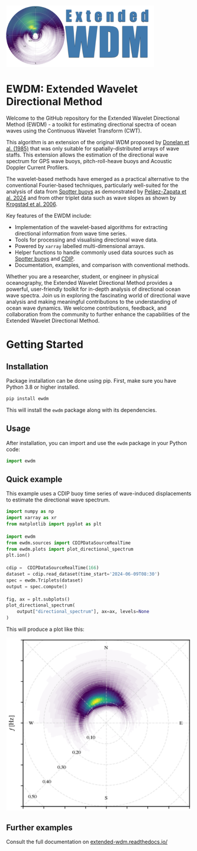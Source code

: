 <img src="docs/_static/logo.png" width="400">

# EWDM: Extended Wavelet Directional Method

Welcome to the GitHub repository for the Extended Wavelet Directional Method
(EWDM) - a toolkit for estimating directional spectra  of ocean waves using the
Continuous Wavelet Transform (CWT).

This algorithm is an extension of the original WDM proposed by [Donelan et al.
(1985)](10.1175/1520-0485(1996)026<1901:naotdp>2.0.co;2) that was only suitable
for spatially-distributed arrays of wave staffs. This extension allows the
estimation of the directional wave spectrum for GPS wave buoys, pitch-roll-heave
buoys and Acoustic Doppler Current Profilers.

The wavelet-based methods have emerged as a practical alternative to the
conventional Fourier-based techniques, particularly well-suited for the analysis
of data from [Spotter buoys](https://www.sofarocean.com/products/spotter) as
demonstrated by [Peláez-Zapata et al.
2024](https://doi.org/10.1175/JTECH-D-23-0058.1) and from other triplet data
such as wave slopes as shown by [Krogstad et al.
2006](https://onepetro.org/IJOPE/article-abstract/28936/Wavelet-And-Local-Directional-Analysis-of-Ocean?redirectedFrom=fulltext).

Key features of the EWDM include:

* Implementation of the wavelet-based algorithms for extracting directional
  information from wave time series.
* Tools for processing and visualising directional wave data.
* Powered by `xarray` labelled multi-dimensional arrays.
* Helper functions to handle commonly used data sources such as 
  [Spotter buoys](https://www.sofarocean.com/products/spotter) and
  [CDIP](https://cdip.ucsd.edu/).
* Documentation, examples, and comparison with conventional methods.


Whether you are a researcher, student, or engineer in physical oceanography, the
Extended Wavelet Directional Method provides a powerful, user-friendly toolkit
for in-depth analysis of directional ocean wave spectra. Join us in exploring
the fascinating world of directional wave analysis and making meaningful
contributions to the understanding of ocean wave dynamics. We welcome
contributions, feedback, and collaboration from the community to further enhance
the capabilities of the Extended Wavelet Directional Method.

# Getting Started

## Installation

Package installation can be done using pip. First, make sure you have Python 3.8
or higher installed.

```bash
pip install ewdm
```

This will install the `ewdm` package along with its dependencies.


## Usage

After installation, you can import and use the `ewdm` package in your Python
code:


```python
import ewdm
```

## Quick example

This example uses a CDIP buoy time series of wave-induced displacements to
estimate the directional wave spectrum.

```python
import numpy as np
import xarray as xr
from matplotlib import pyplot as plt

import ewdm
from ewdm.sources import CDIPDataSourceRealTime
from ewdm.plots import plot_directional_spectrum
plt.ion()

cdip =  CDIPDataSourceRealTime(166)
dataset = cdip.read_dataset(time_start='2024-06-09T08:30')
spec = ewdm.Triplets(dataset)
output = spec.compute()

fig, ax = plt.subplots()
plot_directional_spectrum(
    output["directional_spectrum"], ax=ax, levels=None
)
```

This will produce a plot like this:

<img src="notebooks/cdip-example-directional-spectrum.png" width="500">


## Further examples

Consult the full documentation on [extended-wdm.readthedocs.io/](extended-wdm.readthedocs.io/)

